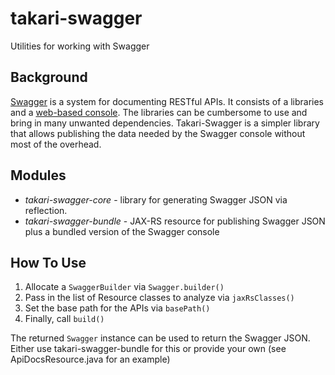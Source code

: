 # takari-swagger

Utilities for working with Swagger

## Background

[Swagger](http://swagger.io/) is a system for documenting RESTful APIs. It consists of a libraries and a [web-based console](http://swagger.io/swagger-ui/). The libraries can be cumbersome to use and bring in many unwanted dependencies. Takari-Swagger is a simpler library that allows publishing the data needed by the Swagger console without most of the overhead.

## Modules

* *takari-swagger-core* - library for generating Swagger JSON via reflection. 
* *takari-swagger-bundle* - JAX-RS resource for publishing Swagger JSON plus a bundled version of the Swagger console

## How To Use

1. Allocate a `SwaggerBuilder` via `Swagger.builder()`
2. Pass in the list of Resource classes to analyze via `jaxRsClasses()`
3. Set the base path for the APIs via `basePath()`
4. Finally, call `build()`
 
The returned `Swagger` instance can be used to return the Swagger JSON. Either use takari-swagger-bundle for this or provide your own (see ApiDocsResource.java for an example)
